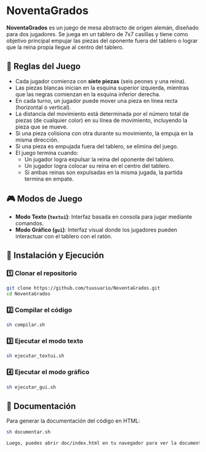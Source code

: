 # NoventaGrados

**NoventaGrados** es un juego de mesa abstracto de origen alemán, diseñado para dos jugadores. Se juega en un tablero de 7x7 casillas y tiene como objetivo principal empujar las piezas del oponente fuera del tablero o lograr que la reina propia llegue al centro del tablero.

## 📜 Reglas del Juego

- Cada jugador comienza con **siete piezas** (seis peones y una reina).
- Las piezas blancas inician en la esquina superior izquierda, mientras que las negras comienzan en la esquina inferior derecha.
- En cada turno, un jugador puede mover una pieza en línea recta (horizontal o vertical).
- La distancia del movimiento está determinada por el número total de piezas (de cualquier color) en su línea de movimiento, incluyendo la pieza que se mueve.
- Si una pieza colisiona con otra durante su movimiento, la empuja en la misma dirección.
- Si una pieza es empujada fuera del tablero, se elimina del juego.
- El juego termina cuando:
  - Un jugador logra expulsar la reina del oponente del tablero.
  - Un jugador logra colocar su reina en el centro del tablero.
  - Si ambas reinas son expulsadas en la misma jugada, la partida termina en empate.

## 🎮 Modos de Juego

- **Modo Texto (`textui`)**: Interfaz basada en consola para jugar mediante comandos.
- **Modo Gráfico (`gui`)**: Interfaz visual donde los jugadores pueden interactuar con el tablero con el ratón.


## 🔧 Instalación y Ejecución

### 1️⃣ Clonar el repositorio

```sh
git clone https://github.com/tuusuario/NoventaGrados.git
cd NoventaGrados
```


### 2️⃣ Compilar el código
```sh
sh compilar.sh
```
### 3️⃣ Ejecutar el modo texto
```sh
sh ejecutar_textui.sh
```
### 4️⃣ Ejecutar el modo gráfico
```sh
sh ejecutar_gui.sh
```

## 📖 Documentación
Para generar la documentación del código en HTML:
```sh
sh documentar.sh

Luego, puedes abrir doc/index.html en tu navegador para ver la documentación.
